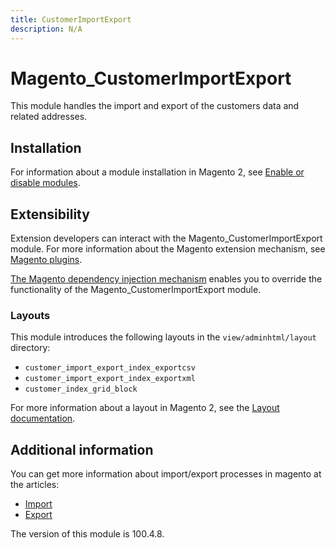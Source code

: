 ```yaml
---
title: CustomerImportExport
description: N/A
---
```


# Magento_CustomerImportExport

This module handles the import and export of the customers data and related addresses.

## Installation

For information about a module installation in Magento 2, see [Enable or disable modules](https://experienceleague.adobe.com/docs/commerce-operations/installation-guide/tutorials/manage-modules.html).

## Extensibility

Extension developers can interact with the Magento_CustomerImportExport module. For more information about the Magento extension mechanism, see [Magento plugins](https://developer.adobe.com/commerce/php/development/components/plugins/).

[The Magento dependency injection mechanism](https://developer.adobe.com/commerce/php/development/components/dependency-injection/) enables you to override the functionality of the Magento_CustomerImportExport module.

### Layouts

This module introduces the following layouts in the `view/adminhtml/layout` directory:

- `customer_import_export_index_exportcsv`
- `customer_import_export_index_exportxml`
- `customer_index_grid_block`

For more information about a layout in Magento 2, see the [Layout documentation](https://developer.adobe.com/commerce/frontend-core/guide/layouts/).

## Additional information

You can get more information about import/export processes in magento at the articles:

- [Import](https://experienceleague.adobe.com/docs/commerce-admin/systems/data-transfer/import/data-import.html)
- [Export](https://experienceleague.adobe.com/docs/commerce-admin/systems/data-transfer/data-export.html)

<InlineAlert slots="text" />
The version of this module is 100.4.8.
